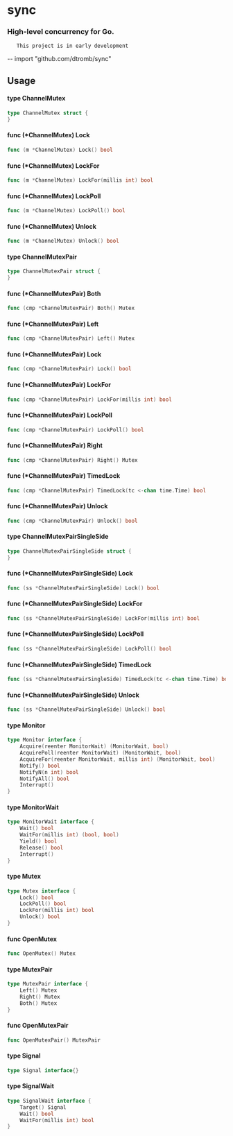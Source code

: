 # sync
### High-level concurrency for Go.

       This project is in early development

--
    import "github.com/dtromb/sync"


## Usage

#### type ChannelMutex

```go
type ChannelMutex struct {
}
```


#### func (*ChannelMutex) Lock

```go
func (m *ChannelMutex) Lock() bool
```

#### func (*ChannelMutex) LockFor

```go
func (m *ChannelMutex) LockFor(millis int) bool
```

#### func (*ChannelMutex) LockPoll

```go
func (m *ChannelMutex) LockPoll() bool
```

#### func (*ChannelMutex) Unlock

```go
func (m *ChannelMutex) Unlock() bool
```

#### type ChannelMutexPair

```go
type ChannelMutexPair struct {
}
```


#### func (*ChannelMutexPair) Both

```go
func (cmp *ChannelMutexPair) Both() Mutex
```

#### func (*ChannelMutexPair) Left

```go
func (cmp *ChannelMutexPair) Left() Mutex
```

#### func (*ChannelMutexPair) Lock

```go
func (cmp *ChannelMutexPair) Lock() bool
```

#### func (*ChannelMutexPair) LockFor

```go
func (cmp *ChannelMutexPair) LockFor(millis int) bool
```

#### func (*ChannelMutexPair) LockPoll

```go
func (cmp *ChannelMutexPair) LockPoll() bool
```

#### func (*ChannelMutexPair) Right

```go
func (cmp *ChannelMutexPair) Right() Mutex
```

#### func (*ChannelMutexPair) TimedLock

```go
func (cmp *ChannelMutexPair) TimedLock(tc <-chan time.Time) bool
```

#### func (*ChannelMutexPair) Unlock

```go
func (cmp *ChannelMutexPair) Unlock() bool
```

#### type ChannelMutexPairSingleSide

```go
type ChannelMutexPairSingleSide struct {
}
```


#### func (*ChannelMutexPairSingleSide) Lock

```go
func (ss *ChannelMutexPairSingleSide) Lock() bool
```

#### func (*ChannelMutexPairSingleSide) LockFor

```go
func (ss *ChannelMutexPairSingleSide) LockFor(millis int) bool
```

#### func (*ChannelMutexPairSingleSide) LockPoll

```go
func (ss *ChannelMutexPairSingleSide) LockPoll() bool
```

#### func (*ChannelMutexPairSingleSide) TimedLock

```go
func (ss *ChannelMutexPairSingleSide) TimedLock(tc <-chan time.Time) bool
```

#### func (*ChannelMutexPairSingleSide) Unlock

```go
func (ss *ChannelMutexPairSingleSide) Unlock() bool
```

#### type Monitor

```go
type Monitor interface {
	Acquire(reenter MonitorWait) (MonitorWait, bool)
	AcquirePoll(reenter MonitorWait) (MonitorWait, bool)
	AcquireFor(reenter MonitorWait, millis int) (MonitorWait, bool)
	Notify() bool
	NotifyN(n int) bool
	NotifyAll() bool
	Interrupt()
}
```


#### type MonitorWait

```go
type MonitorWait interface {
	Wait() bool
	WaitFor(millis int) (bool, bool)
	Yield() bool
	Release() bool
	Interrupt()
}
```


#### type Mutex

```go
type Mutex interface {
	Lock() bool
	LockPoll() bool
	LockFor(millis int) bool
	Unlock() bool
}
```


#### func  OpenMutex

```go
func OpenMutex() Mutex
```

#### type MutexPair

```go
type MutexPair interface {
	Left() Mutex
	Right() Mutex
	Both() Mutex
}
```


#### func  OpenMutexPair

```go
func OpenMutexPair() MutexPair
```

#### type Signal

```go
type Signal interface{}
```


#### type SignalWait

```go
type SignalWait interface {
	Target() Signal
	Wait() bool
	WaitFor(millis int) bool
}
```
